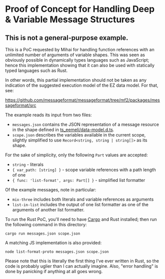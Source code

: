 # Proof of Concept for Handling Deep & Variable Message Structures

## This is not a general-purpose example.

This is a PoC requested by Mihai for handling function references with an unlimited number of arguments of variable shapes. This was seen as obviously possible in dynamically types languages such as JavaScript; hence this implementation showing that it can also be used with statically typed languages such as Rust.

In other words, this partial implementation should not be taken as any indication of the suggested execution model of the EZ data model. For that, see:

https://github.com/messageformat/messageformat/tree/mf2/packages/messageformat/src

The example reads its input from two files:

- `messages.json` contains the JSON representation of a message resource in the shape defined in [ts_eemeli/data-model.d.ts](../ts_eemeli/data-model.d.ts).
- `scope.json` describes the variables available in the current scope, slightly simplified to use `Record<string, string | string[]>` as its shape.

For the sake of simplicity, only the following `Part` values are accepted:

- `string` - literals
- `{ var_path: [string] }` - scope variable references with a path length of one
- `{ func: 'list-format', args: Part[] }` - simplified list formatter

Of the example messages, note in particular:

- `mix-three` includes both literals and variable references as arguments
- `list-in-list` includes the output of one list formatter as one of the arguments of another list formatter.

To run the Rust PoC, you'll need to have [Cargo](https://doc.rust-lang.org/cargo/index.html) and Rust installed; then run the following command in this directory:

```
cargo run messages.json scope.json
```

A matching JS implementation is also provided:

```
node list-format-proto messages.json scope.json
```

Please note that this is literally the first thing I've ever written in Rust, so the code is probably uglier than I can actually imagine. Also, "error handling" is done by panicking if anything at all goes wrong.

